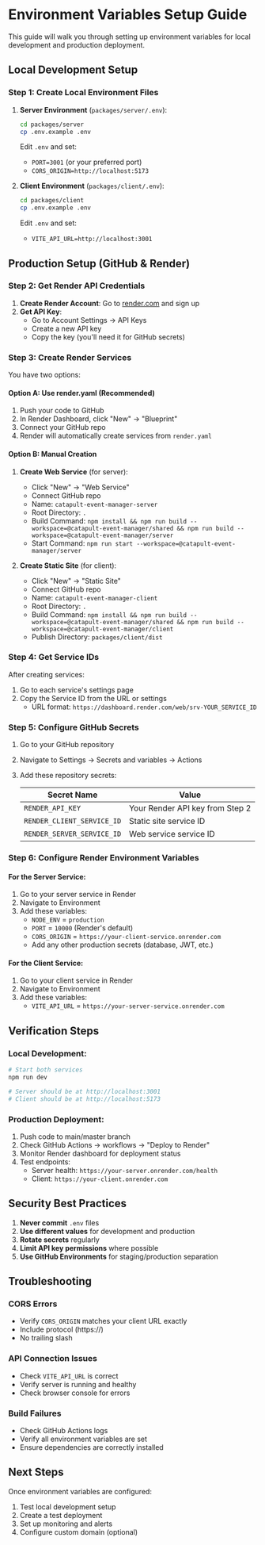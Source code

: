 # Environment Variables Setup Guide

This guide will walk you through setting up environment variables for local development and production deployment.

## Local Development Setup

### Step 1: Create Local Environment Files

1. **Server Environment** (`packages/server/.env`):
   ```bash
   cd packages/server
   cp .env.example .env
   ```
   Edit `.env` and set:
   - `PORT=3001` (or your preferred port)
   - `CORS_ORIGIN=http://localhost:5173`

2. **Client Environment** (`packages/client/.env`):
   ```bash
   cd packages/client
   cp .env.example .env
   ```
   Edit `.env` and set:
   - `VITE_API_URL=http://localhost:3001`

## Production Setup (GitHub & Render)

### Step 2: Get Render API Credentials

1. **Create Render Account**: Go to [render.com](https://render.com) and sign up
2. **Get API Key**:
   - Go to Account Settings → API Keys
   - Create a new API key
   - Copy the key (you'll need it for GitHub secrets)

### Step 3: Create Render Services

You have two options:

#### Option A: Use render.yaml (Recommended)
1. Push your code to GitHub
2. In Render Dashboard, click "New" → "Blueprint"
3. Connect your GitHub repo
4. Render will automatically create services from `render.yaml`

#### Option B: Manual Creation
1. **Create Web Service** (for server):
   - Click "New" → "Web Service"
   - Connect GitHub repo
   - Name: `catapult-event-manager-server`
   - Root Directory: `.`
   - Build Command: `npm install && npm run build --workspace=@catapult-event-manager/shared && npm run build --workspace=@catapult-event-manager/server`
   - Start Command: `npm run start --workspace=@catapult-event-manager/server`

2. **Create Static Site** (for client):
   - Click "New" → "Static Site"
   - Connect GitHub repo
   - Name: `catapult-event-manager-client`
   - Root Directory: `.`
   - Build Command: `npm install && npm run build --workspace=@catapult-event-manager/shared && npm run build --workspace=@catapult-event-manager/client`
   - Publish Directory: `packages/client/dist`

### Step 4: Get Service IDs

After creating services:
1. Go to each service's settings page
2. Copy the Service ID from the URL or settings
   - URL format: `https://dashboard.render.com/web/srv-YOUR_SERVICE_ID`

### Step 5: Configure GitHub Secrets

1. Go to your GitHub repository
2. Navigate to Settings → Secrets and variables → Actions
3. Add these repository secrets:

   | Secret Name | Value |
   |------------|-------|
   | `RENDER_API_KEY` | Your Render API key from Step 2 |
   | `RENDER_CLIENT_SERVICE_ID` | Static site service ID |
   | `RENDER_SERVER_SERVICE_ID` | Web service service ID |

### Step 6: Configure Render Environment Variables

#### For the Server Service:
1. Go to your server service in Render
2. Navigate to Environment
3. Add these variables:
   - `NODE_ENV` = `production`
   - `PORT` = `10000` (Render's default)
   - `CORS_ORIGIN` = `https://your-client-service.onrender.com`
   - Add any other production secrets (database, JWT, etc.)

#### For the Client Service:
1. Go to your client service in Render
2. Navigate to Environment
3. Add these variables:
   - `VITE_API_URL` = `https://your-server-service.onrender.com`

## Verification Steps

### Local Development:
```bash
# Start both services
npm run dev

# Server should be at http://localhost:3001
# Client should be at http://localhost:5173
```

### Production Deployment:
1. Push code to main/master branch
2. Check GitHub Actions → workflows → "Deploy to Render"
3. Monitor Render dashboard for deployment status
4. Test endpoints:
   - Server health: `https://your-server.onrender.com/health`
   - Client: `https://your-client.onrender.com`

## Security Best Practices

1. **Never commit** `.env` files
2. **Use different values** for development and production
3. **Rotate secrets** regularly
4. **Limit API key permissions** where possible
5. **Use GitHub Environments** for staging/production separation

## Troubleshooting

### CORS Errors
- Verify `CORS_ORIGIN` matches your client URL exactly
- Include protocol (https://)
- No trailing slash

### API Connection Issues
- Check `VITE_API_URL` is correct
- Verify server is running and healthy
- Check browser console for errors

### Build Failures
- Check GitHub Actions logs
- Verify all environment variables are set
- Ensure dependencies are correctly installed

## Next Steps

Once environment variables are configured:
1. Test local development setup
2. Create a test deployment
3. Set up monitoring and alerts
4. Configure custom domain (optional)